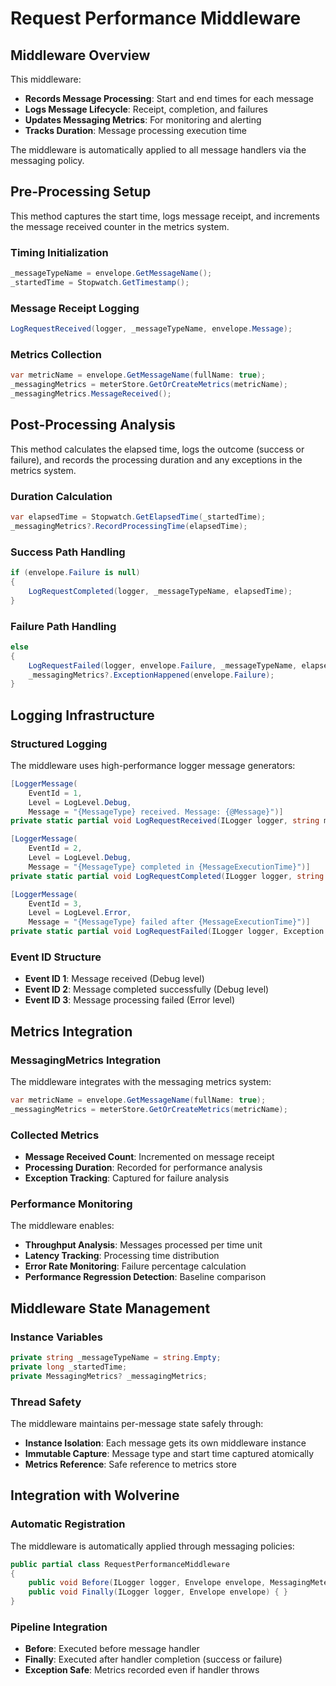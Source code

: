 # Request Performance Middleware

## Middleware Overview

This middleware:

- **Records Message Processing**: Start and end times for each message
- **Logs Message Lifecycle**: Receipt, completion, and failures
- **Updates Messaging Metrics**: For monitoring and alerting
- **Tracks Duration**: Message processing execution time

The middleware is automatically applied to all message handlers via the messaging policy.

## Pre-Processing Setup

This method captures the start time, logs message receipt, and increments the message received counter in the metrics system.

### Timing Initialization

```csharp
_messageTypeName = envelope.GetMessageName();
_startedTime = Stopwatch.GetTimestamp();
```

### Message Receipt Logging

```csharp
LogRequestReceived(logger, _messageTypeName, envelope.Message);
```

### Metrics Collection

```csharp
var metricName = envelope.GetMessageName(fullName: true);
_messagingMetrics = meterStore.GetOrCreateMetrics(metricName);
_messagingMetrics.MessageReceived();
```

## Post-Processing Analysis

This method calculates the elapsed time, logs the outcome (success or failure), and records the processing duration and any exceptions in the metrics system.

### Duration Calculation

```csharp
var elapsedTime = Stopwatch.GetElapsedTime(_startedTime);
_messagingMetrics?.RecordProcessingTime(elapsedTime);
```

### Success Path Handling

```csharp
if (envelope.Failure is null)
{
    LogRequestCompleted(logger, _messageTypeName, elapsedTime);
}
```

### Failure Path Handling

```csharp
else
{
    LogRequestFailed(logger, envelope.Failure, _messageTypeName, elapsedTime);
    _messagingMetrics?.ExceptionHappened(envelope.Failure);
}
```

## Logging Infrastructure

### Structured Logging

The middleware uses high-performance logger message generators:

```csharp
[LoggerMessage(
    EventId = 1,
    Level = LogLevel.Debug,
    Message = "{MessageType} received. Message: {@Message}")]
private static partial void LogRequestReceived(ILogger logger, string messageType, object? message);

[LoggerMessage(
    EventId = 2,
    Level = LogLevel.Debug,
    Message = "{MessageType} completed in {MessageExecutionTime}")]
private static partial void LogRequestCompleted(ILogger logger, string messageType, TimeSpan messageExecutionTime);

[LoggerMessage(
    EventId = 3,
    Level = LogLevel.Error,
    Message = "{MessageType} failed after {MessageExecutionTime}")]
private static partial void LogRequestFailed(ILogger logger, Exception ex, string messageType, TimeSpan messageExecutionTime);
```

### Event ID Structure

- **Event ID 1**: Message received (Debug level)
- **Event ID 2**: Message completed successfully (Debug level)  
- **Event ID 3**: Message processing failed (Error level)

## Metrics Integration

### MessagingMetrics Integration

The middleware integrates with the messaging metrics system:

```csharp
var metricName = envelope.GetMessageName(fullName: true);
_messagingMetrics = meterStore.GetOrCreateMetrics(metricName);
```

### Collected Metrics

- **Message Received Count**: Incremented on message receipt
- **Processing Duration**: Recorded for performance analysis
- **Exception Tracking**: Captured for failure analysis

### Performance Monitoring

The middleware enables:

- **Throughput Analysis**: Messages processed per time unit
- **Latency Tracking**: Processing time distribution
- **Error Rate Monitoring**: Failure percentage calculation
- **Performance Regression Detection**: Baseline comparison

## Middleware State Management

### Instance Variables

```csharp
private string _messageTypeName = string.Empty;
private long _startedTime;
private MessagingMetrics? _messagingMetrics;
```

### Thread Safety

The middleware maintains per-message state safely through:

- **Instance Isolation**: Each message gets its own middleware instance
- **Immutable Capture**: Message type and start time captured atomically
- **Metrics Reference**: Safe reference to metrics store

## Integration with Wolverine

### Automatic Registration

The middleware is automatically applied through messaging policies:

```csharp
public partial class RequestPerformanceMiddleware
{
    public void Before(ILogger logger, Envelope envelope, MessagingMeterStore meterStore) { }
    public void Finally(ILogger logger, Envelope envelope) { }
}
```

### Pipeline Integration

- **Before**: Executed before message handler
- **Finally**: Executed after handler completion (success or failure)
- **Exception Safe**: Metrics recorded even if handler throws